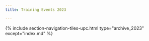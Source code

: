 ```yaml
---
title: Training Events 2023

---
```


{% include section-navigation-tiles-upc.html type="archive_2023" except="index.md" %}
